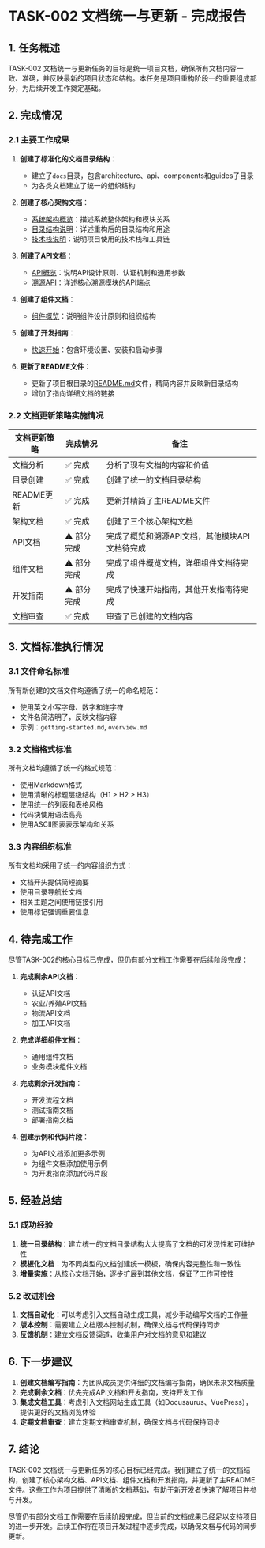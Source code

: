 # TASK-002 文档统一与更新 - 完成报告

<!-- updated for: 项目重构阶段一 - 文档统一与更新 -->

## 1. 任务概述

TASK-002 文档统一与更新任务的目标是统一项目文档，确保所有文档内容一致、准确，并反映最新的项目状态和结构。本任务是项目重构阶段一的重要组成部分，为后续开发工作奠定基础。

## 2. 完成情况

### 2.1 主要工作成果

1. **创建了标准化的文档目录结构**：
   - 建立了`docs`目录，包含architecture、api、components和guides子目录
   - 为各类文档建立了统一的组织结构

2. **创建了核心架构文档**：
   - [系统架构概览](../../docs/architecture/overview.md)：描述系统整体架构和模块关系
   - [目录结构说明](../../DIRECTORY_STRUCTURE.md)：详述重构后的目录结构和用途
   - [技术栈说明](../../docs/architecture/technologies.md)：说明项目使用的技术栈和工具链

3. **创建了API文档**：
   - [API概览](../../docs/api/overview.md)：说明API设计原则、认证机制和通用参数
   - [溯源API](../../docs/api/trace.md)：详述核心溯源模块的API端点

4. **创建了组件文档**：
   - [组件概览](../../docs/components/overview.md)：说明组件设计原则和组织结构

5. **创建了开发指南**：
   - [快速开始](../../docs/guides/getting-started.md)：包含环境设置、安装和启动步骤

6. **更新了README文件**：
   - 更新了项目根目录的[README.md](../../../README.md)文件，精简内容并反映新目录结构
   - 增加了指向详细文档的链接

### 2.2 文档更新策略实施情况

| 文档更新策略 | 完成情况 | 备注 |
|------------|---------|------|
| 文档分析 | ✅ 完成 | 分析了现有文档的内容和价值 |
| 目录创建 | ✅ 完成 | 创建了统一的文档目录结构 |
| README更新 | ✅ 完成 | 更新并精简了主README文件 |
| 架构文档 | ✅ 完成 | 创建了三个核心架构文档 |
| API文档 | ⚠️ 部分完成 | 完成了概览和溯源API文档，其他模块API文档待完成 |
| 组件文档 | ⚠️ 部分完成 | 完成了组件概览文档，详细组件文档待完成 |
| 开发指南 | ⚠️ 部分完成 | 完成了快速开始指南，其他开发指南待完成 |
| 文档审查 | ✅ 完成 | 审查了已创建的文档内容 |

## 3. 文档标准执行情况

### 3.1 文件命名标准

所有新创建的文档文件均遵循了统一的命名规范：
- 使用英文小写字母、数字和连字符
- 文件名简洁明了，反映文档内容
- 示例：`getting-started.md`, `overview.md`

### 3.2 文档格式标准

所有文档均遵循了统一的格式规范：
- 使用Markdown格式
- 使用清晰的标题层级结构（H1 > H2 > H3）
- 使用统一的列表和表格风格
- 代码块使用语法高亮
- 使用ASCII图表表示架构和关系

### 3.3 内容组织标准

所有文档均采用了统一的内容组织方式：
- 文档开头提供简短摘要
- 使用目录导航长文档
- 相关主题之间使用链接引用
- 使用标记强调重要信息

## 4. 待完成工作

尽管TASK-002的核心目标已完成，但仍有部分文档工作需要在后续阶段完成：

1. **完成剩余API文档**：
   - 认证API文档
   - 农业/养殖API文档
   - 物流API文档
   - 加工API文档

2. **完成详细组件文档**：
   - 通用组件文档
   - 业务模块组件文档

3. **完成剩余开发指南**：
   - 开发流程文档
   - 测试指南文档
   - 部署指南文档

4. **创建示例和代码片段**：
   - 为API文档添加更多示例
   - 为组件文档添加使用示例
   - 为开发指南添加代码片段

## 5. 经验总结

### 5.1 成功经验

1. **统一目录结构**：建立统一的文档目录结构大大提高了文档的可发现性和可维护性
2. **模板化文档**：为不同类型的文档创建统一模板，确保内容完整性和一致性
3. **增量实施**：从核心文档开始，逐步扩展到其他文档，保证了工作可控性

### 5.2 改进机会

1. **文档自动化**：可以考虑引入文档自动生成工具，减少手动编写文档的工作量
2. **版本控制**：需要建立文档版本控制机制，确保文档与代码保持同步
3. **反馈机制**：建立文档反馈渠道，收集用户对文档的意见和建议

## 6. 下一步建议

1. **创建文档编写指南**：为团队成员提供详细的文档编写指南，确保未来文档质量
2. **完成剩余文档**：优先完成API文档和开发指南，支持开发工作
3. **集成文档工具**：考虑引入文档网站生成工具（如Docusaurus、VuePress），提供更好的文档浏览体验
4. **定期文档审查**：建立定期文档审查机制，确保文档与代码保持同步

## 7. 结论

TASK-002 文档统一与更新任务的核心目标已经完成。我们建立了统一的文档结构，创建了核心架构文档、API文档、组件文档和开发指南，并更新了主README文件。这些工作为项目提供了清晰的文档基础，有助于新开发者快速了解项目并参与开发。

尽管仍有部分文档工作需要在后续阶段完成，但当前的文档成果已经足以支持项目的进一步开发。后续工作将在项目开发过程中逐步完成，以确保文档与代码的同步更新。 